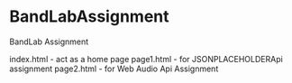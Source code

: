 # BandLabAssignment
BandLab Assignment

index.html - act as a home page
page1.html - for JSONPLACEHOLDERApi assignment
page2.html - for Web Audio Api Assignment


